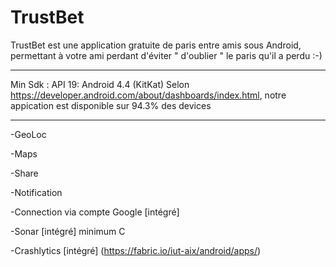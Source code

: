 # TrustBet


TrustBet est une application gratuite de paris entre amis sous Android, permettant à votre ami perdant d'éviter " d'oublier " le paris qu'il a perdu :-)

---------

Min Sdk : API 19: Android 4.4 (KitKat)
Selon https://developer.android.com/about/dashboards/index.html, notre appication est disponible sur 94.3% des devices

--------
-GeoLoc

-Maps

-Share

-Notification

-Connection via compte Google [intégré]

-Sonar [intégré] minimum C

-Crashlytics [intégré] (https://fabric.io/iut-aix/android/apps/)
